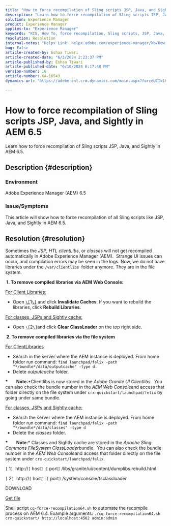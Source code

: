```yaml
---
title: "How to force recompilation of Sling scripts JSP, Java, and Sightly in AEM 6.5"
description: "Learn how to force recompilation of Sling scripts JSP, Java, and Sightly in AEM 6.5."
solution: Experience Manager
product: Experience Manager
applies-to: "Experience Manager"
keywords: "KCS, How To, force recompilation, Sling scripts, JSP, Java, Sightly, AEM 6.5, Adobe Experience Manager 6.5"
resolution: Resolution
internal-notes: "Helpx Link: helpx.adobe.com/experience-manager/kb/How-to-force-a-recompilation-of-all-Sling-scripts-jsps-java-sightly-on-AEM-6-4.html"
bug: False
article-created-by: Eshaa Tiwari
article-created-date: "6/3/2024 2:23:37 PM"
article-published-by: Eshaa Tiwari
article-published-date: "6/10/2024 6:17:48 PM"
version-number: 16
article-number: KA-16543
dynamics-url: "https://adobe-ent.crm.dynamics.com/main.aspx?forceUCI=1&pagetype=entityrecord&etn=knowledgearticle&id=611f91d7-b421-ef11-840b-6045bd0201f5"

---
```

# How to force recompilation of Sling scripts JSP, Java, and Sightly in AEM 6.5


Learn how to force recompilation of Sling scripts JSP, Java, and Sightly in AEM 6.5.

## Description {#description}


### <b>Environment</b>

Adobe Experience Manager (AEM) 6.5

### <b>Issue/Symptoms</b>

This article will show how to force recompilation of all Sling scripts like JSP, Java, and Sightly in AEM 6.5.


## Resolution {#resolution}


Sometimes the *JSP*, *HTL clientLibs*, or *classes* will not get recompiled automatically in Adobe Experience Manager (AEM).  Strange UI issues can occur, and compilation errors may be seen in the logs. Now, we do not have libraries under the `/var/clientlibs `folder anymore. They are in the file system.

<b> 1. To remove compiled libraries via AEM Web Console:</b>

<u>For Client Libraries:</u>

- Open [`\[`](https://libs/granite/ui/content/dumplibs.rebuild.html)1[`\]`](https://libs/granite/ui/content/dumplibs.rebuild.html) and click <b>Invalidate Caches</b>. If you want to rebuild the libraries, click <b>Rebuild Libraries</b>.


<u>For classes, JSPs and Sightly cache:</u>

- Open [`\[`](https://<host>:<port>/system/console/fsclassloader)2[`\]`](https://<host>:<port>/system/console/fsclassloader)and click <b>Clear ClassLoader</b> on the top right side.


<b> 2. To remove compiled libraries via the file system</b>

<u>For ClientLibraries</u>

- Search in the server where the AEM instance is deployed. From home folder run command: `find launchpad/felix -path "*/bundle*/data/outputcache" -type d.`
- Delete *outputcache* folder.


<b>*        Note</b>:*Clientlibs is now stored in the *Adobe Granite UI Clientlibs*.  You can also check the bundle number in the *AEM Web Console*and access that folder directly on the file system under `crx-quickstart/launchpad/felix` by going under same bundle.

<u>For classes, JSPs and Sightly cache:</u>

- Search the server where the AEM instance is deployed. From home folder run command: `find launchpad/felix -path "*/bundle*/data/classes" -type d`
- Delete the *classes* folder.


<b>*        Note</b>:* Classes and Sightly cache are stored in the *Apache Sling Commons FileSystem ClassLoader*bundle.  You can also check the bundle number in the *AEM Web Console*and access that folder directly on the file system under `crx-quickstart/launchpad/felix`.

`[` 1`]`  http://`[` host`]` :`[` port`]` /libs/granite/ui/content/dumplibs.rebuild.html

`[` 2`]`  http://`[` host`]` :`[` port`]` /system/console/fsclassloader



DOWNLOAD

[Get file](https://helpx.adobe.com/content/dam/help/en/experience-manager/kb/How-to-force-a-recompilation-of-all-Sling-scripts-jsps-java-sightly-on-AEM-6-4/_jcr_content/main-pars/download_section/download-1/cq-force-recompilation64.zip "cq-force-recompilation64.zip")

Shell script `cq-force-recompilation64.sh` to automate the recompile process on AEM 6.4. Example arguments: `./cq-force-recompilation64.sh crx-quickstart/ http://localhost:4502 admin:admin`
